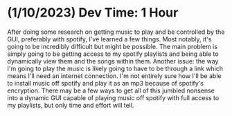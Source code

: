 # (1/10/2023) Dev Time: 1 Hour

After doing some research on getting music to play and be controlled by the GUI, preferably with spotify, I've learned a few things.
Most notably, it's going to be incredibly difficult but might be possible. The main problem is simply going to be getting access to my spotify playlists and being able to dynamically view them and the songs within them.
Another issue: the way I'm going to play the music is likely going to have to be through a link which means I'll need an internet connection. I'm not entirely sure how I'll be able to install music off spotify and play it as an mp3 because of spotify's encryption.
There may be a few ways to get all of this jumbled nonsense into a dynamic GUI capable of playing music off spotify with full access to my playlists, but only time and effort will tell.
